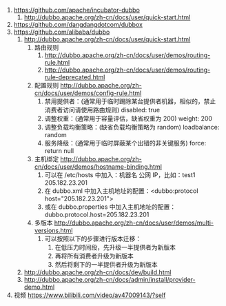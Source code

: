 

1. https://github.com/apache/incubator-dubbo
    1. http://dubbo.apache.org/zh-cn/docs/user/quick-start.html
2. https://github.com/dangdangdotcom/dubbox
3. https://github.com/alibaba/dubbo
    1. http://dubbo.apache.org/zh-cn/docs/user/quick-start.html
        1. 路由规则
            1. http://dubbo.apache.org/zh-cn/docs/user/demos/routing-rule.html
            2. http://dubbo.apache.org/zh-cn/docs/user/demos/routing-rule-deprecated.html
        2. 配置规则 http://dubbo.apache.org/zh-cn/docs/user/demos/config-rule.html
            1. 禁用提供者：(通常用于临时踢除某台提供者机器，相似的，禁止消费者访问请使用路由规则) disabled: true
            2. 调整权重：(通常用于容量评估，缺省权重为 200) weight: 200
            3. 调整负载均衡策略：(缺省负载均衡策略为 random) loadbalance: random
            4. 服务降级：(通常用于临时屏蔽某个出错的非关键服务) force: return null
        3. 主机绑定 http://dubbo.apache.org/zh-cn/docs/user/demos/hostname-binding.html
            1. 可以在 /etc/hosts 中加入：机器名 公网 IP，比如：test1 205.182.23.201
            2. 在 dubbo.xml 中加入主机地址的配置：<dubbo:protocol host="205.182.23.201">
            3. 或在 dubbo.properties 中加入主机地址的配置：dubbo.protocol.host=205.182.23.201
        4. 多版本 http://dubbo.apache.org/zh-cn/docs/user/demos/multi-versions.html
            1. 可以按照以下的步骤进行版本迁移：
                1. 在低压力时间段，先升级一半提供者为新版本
                2. 再将所有消费者升级为新版本
                3. 然后将剩下的一半提供者升级为新版本
    2. http://dubbo.apache.org/zh-cn/docs/dev/build.html
    3. http://dubbo.apache.org/zh-cn/docs/admin/install/provider-demo.html
4. 视频 https://www.bilibili.com/video/av47009143/?self